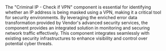 The "Criminal IP - Check if VPN" component is essential for identifying whether an IP address is being masked using a VPN, making it a critical tool for security environments. By leveraging the enriched error data transformation provided by Vendor's advanced security services, the component provides an integrated solution in monitoring and securing network traffic effectively. This component integrates seamlessly with existing security infrastructures to enhance visibility and control over potential cyber threats.
